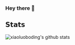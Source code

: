 ### Hey there 👋

## 𝗦𝘁𝗮𝘁𝘀

![xiaoluoboding's github stats](https://github-readme-stats.vercel.app/api?username=Medusa-Gitty&show_icons=true&theme=dracula)
